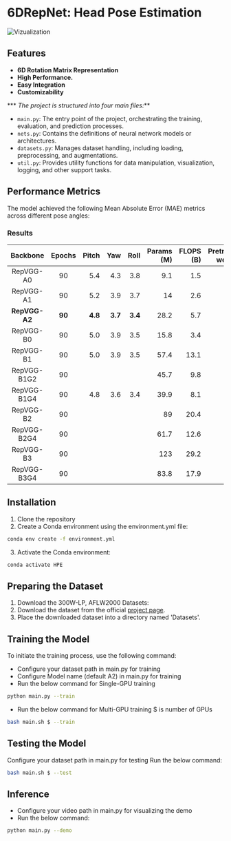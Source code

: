 # 6DRepNet: Head Pose Estimation
![Vizualization](https://github.com/Shohruh72/HPENet/blob/main/output/Result.gif)

## Features

* **6D Rotation Matrix Representation**
* **High Performance.**
* **Easy Integration**
* **Customizability**
  
*** _The project is structured into four main files:_**

- `main.py`: The entry point of the project, orchestrating the training, evaluation, and prediction processes.
- `nets.py`: Contains the definitions of neural network models or architectures.
- `datasets.py`: Manages dataset handling, including loading, preprocessing, and augmentations.
- `util.py`: Provides utility functions for data manipulation, visualization, logging, and other support tasks.

## Performance Metrics

The model achieved the following Mean Absolute Error (MAE) metrics across different pose angles:

### Results

| Backbone  | Epochs | Pitch | Yaw | Roll | Params (M) | FLOPS (B) | Pretrained weights |
|:---------:|:------:|------:|----:|-----:|-----------:|----------:|-------------------:|
| RepVGG-A0 |  90    |  5.4  | 4.3 | 3.8  |     9.1    |    1.5    |                    |
| RepVGG-A1 |  90    |  5.2  | 3.9 | 3.7  |     14     |    2.6    |                    |
| **RepVGG-A2** |  **90**    |  **4.8**  | **3.7** | **3.4**  |    28.2    |    5.7    |                    |
| RepVGG-B0 |  90    |  5.0  | 3.9 | 3.5  |    15.8    |    3.4    |                    ||
| RepVGG-B1 |  90    |  5.0  | 3.9 | 3.5  |    57.4    |   13.1    |                    |
| RepVGG-B1G2 |  90  |       |     |      |    45.7    |    9.8    |                    |
| RepVGG-B1G4 |  90  |  4.8  | 3.6 | 3.4  |    39.9    |    8.1    |                    |
| RepVGG-B2 |  90    |       |     |      |     89     |   20.4    |                    |
| RepVGG-B2G4 |  90  |       |     |      |    61.7    |   12.6    |                    |
| RepVGG-B3 |  90    |       |     |      |    123     |   29.2    |                    |
| RepVGG-B3G4 |  90  |       |     |      |    83.8    |   17.9    |                    |

## Installation

1. Clone the repository
2. Create a Conda environment using the environment.yml file:

```bash 
conda env create -f environment.yml
```

3. Activate the Conda environment:

```bash
conda activate HPE
```

## Preparing the Dataset

1. Download the 300W-LP, AFLW2000 Datasets:
2. Download the dataset from the
   official [project page](http://www.cbsr.ia.ac.cn/users/xiangyuzhu/projects/3DDFA/main.htm).
3. Place the downloaded dataset into a directory named 'Datasets'.

        
## Training the Model

To initiate the training process, use the following command:
* Configure your dataset path in main.py for training
* Configure Model name (default A2) in main.py for training
* Run the below command for Single-GPU training
```bash
python main.py --train
```
* Run the below command for Multi-GPU training $ is number of GPUs 
```bash
bash main.sh $ --train
```

## Testing the Model
Configure your dataset path in main.py for testing
Run the below command:
```bash
bash main.sh $ --test
```
## Inference
* Configure your video path in main.py for visualizing the demo
* Run the below command:
```bash
python main.py --demo
```




